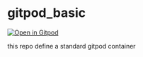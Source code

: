 # gitpod_basic
[![Open in Gitpod](https://gitpod.io/button/open-in-gitpod.svg)](https://gitpod.io/#github.com/sgheppy/gitpod_basic/)

this repo define a standard gitpod container
